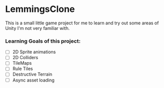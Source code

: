 # LemmingsClone

This is a small little game project for me to learn and try out some areas of Unity I'm not very familiar with.

### Learning Goals of this project:

- [ ] 2D Sprite animations
- [ ] 2D Colliders
- [ ] TileMaps
- [ ] Rule Tiles
- [ ] Destructive Terrain
- [ ] Async asset loading
